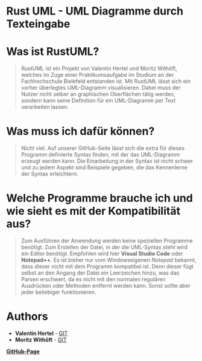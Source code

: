# Rust UML - UML Diagramme durch Texteingabe

# Was ist RustUML?
> RustUML ist ein Projekt von Valentin Hertel und Moritz Withöft, welches im Zuge einer Praktikumsaufgabe im Studium an der Fachhochschule Bielefeld entstanden ist. Mit RustUML lässt sich ein vorher überlegtes UML-Diagramm visualisieren. Dabei muss der Nutzer nicht selber an graphischen Oberflächen tätig werden, sondern kann seine Definition für ein UML-Diagramm per Text verarbeiten lassen.

# Was muss ich dafür können?
> Nicht viel. Auf unserer GitHub-Seite lässt sich die extra für dieses Programm definierte Syntax finden, mit der das UML-Diagramm erzeugt werden kann. Die Einarbeitung in der Syntax ist nicht schwer und zu jedem Aspekt sind Beispiele gegeben, die das Kennenlerne der Syntax erleichtern.

# Welche Programme brauche ich und wie sieht es mit der Kompatibilität aus?
> Zum Ausführen der Anwendung werden keine speziellen Programme benötigt. Zum Erstellen der Datei, in der die UML-Syntax steht wird ein Editor benötigt. Empfohlen wird hier **Visual Studio Code** oder **Notepad++**. Es ist bisher nur vom Windowseigenen *Notepad* bekannt, dass dieser nicht mit dem Programm kompatibel ist. Denn dieser fügt selbst an den Angang der Datei ein Leerzeichen hinzu, was das Parsen erschwert, da es nicht mit den normalen regulären Ausdrücken oder Methoden entfernt werden kann. Sonst sollte aber jeder beliebiger funktionieren.

# Authors

* **Valentin Hertel** - [GIT](https://github.com/Valentin235)  
* **Moritz Withöft** - [GIT](https://github.com/mwithoeft)

**[GitHub-Page](https://mwithoeft.github.io/RustUML/)**
